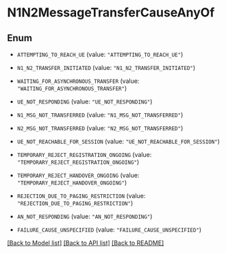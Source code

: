 # N1N2MessageTransferCauseAnyOf

## Enum


* `ATTEMPTING_TO_REACH_UE` (value: `"ATTEMPTING_TO_REACH_UE"`)

* `N1_N2_TRANSFER_INITIATED` (value: `"N1_N2_TRANSFER_INITIATED"`)

* `WAITING_FOR_ASYNCHRONOUS_TRANSFER` (value: `"WAITING_FOR_ASYNCHRONOUS_TRANSFER"`)

* `UE_NOT_RESPONDING` (value: `"UE_NOT_RESPONDING"`)

* `N1_MSG_NOT_TRANSFERRED` (value: `"N1_MSG_NOT_TRANSFERRED"`)

* `N2_MSG_NOT_TRANSFERRED` (value: `"N2_MSG_NOT_TRANSFERRED"`)

* `UE_NOT_REACHABLE_FOR_SESSION` (value: `"UE_NOT_REACHABLE_FOR_SESSION"`)

* `TEMPORARY_REJECT_REGISTRATION_ONGOING` (value: `"TEMPORARY_REJECT_REGISTRATION_ONGOING"`)

* `TEMPORARY_REJECT_HANDOVER_ONGOING` (value: `"TEMPORARY_REJECT_HANDOVER_ONGOING"`)

* `REJECTION_DUE_TO_PAGING_RESTRICTION` (value: `"REJECTION_DUE_TO_PAGING_RESTRICTION"`)

* `AN_NOT_RESPONDING` (value: `"AN_NOT_RESPONDING"`)

* `FAILURE_CAUSE_UNSPECIFIED` (value: `"FAILURE_CAUSE_UNSPECIFIED"`)


[[Back to Model list]](../README.md#documentation-for-models) [[Back to API list]](../README.md#documentation-for-api-endpoints) [[Back to README]](../README.md)


